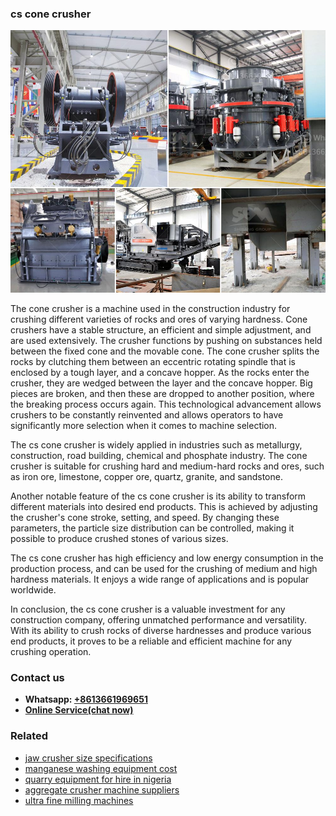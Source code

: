 <h3>cs cone crusher</h3><img src='1702953168.jpg' alt=''><p>The cone crusher is a machine used in the construction industry for crushing different varieties of rocks and ores of varying hardness. Cone crushers have a stable structure, an efficient and simple adjustment, and are used extensively. The crusher functions by pushing on substances held between the fixed cone and the movable cone. The cone crusher splits the rocks by clutching them between an eccentric rotating spindle that is enclosed by a tough layer, and a concave hopper. As the rocks enter the crusher, they are wedged between the layer and the concave hopper. Big pieces are broken, and then these are dropped to another position, where the breaking process occurs again. This technological advancement allows crushers to be constantly reinvented and allows operators to have significantly more selection when it comes to machine selection.</p><p>The cs cone crusher is widely applied in industries such as metallurgy, construction, road building, chemical and phosphate industry. The cone crusher is suitable for crushing hard and medium-hard rocks and ores, such as iron ore, limestone, copper ore, quartz, granite, and sandstone.</p><p>Another notable feature of the cs cone crusher is its ability to transform different materials into desired end products. This is achieved by adjusting the crusher's cone stroke, setting, and speed. By changing these parameters, the particle size distribution can be controlled, making it possible to produce crushed stones of various sizes.</p><p>The cs cone crusher has high efficiency and low energy consumption in the production process, and can be used for the crushing of medium and high hardness materials. It enjoys a wide range of applications and is popular worldwide.</p><p>In conclusion, the cs cone crusher is a valuable investment for any construction company, offering unmatched performance and versatility. With its ability to crush rocks of diverse hardnesses and produce various end products, it proves to be a reliable and efficient machine for any crushing operation.</p><h3>Contact us</h3><ul><li><strong>Whatsapp:&nbsp;<a href="https://wa.me/8613661969651">+8613661969651</a></strong></li><li><a href="https://swt.shibang-china.com/?git&amp;zhl&amp;cs cone crusher"><strong>Online Service(chat now)</strong></a></li></ul><h3>Related</h3><ul><li><a href='jaw crusher size specifications.md'>jaw crusher size specifications</a></li><li><a href='manganese washing equipment cost.md'>manganese washing equipment cost</a></li><li><a href='quarry equipment for hire in nigeria.md'>quarry equipment for hire in nigeria</a></li><li><a href='aggregate crusher machine suppliers.md'>aggregate crusher machine suppliers</a></li><li><a href='ultra fine milling machines.md'>ultra fine milling machines</a></li></ul>